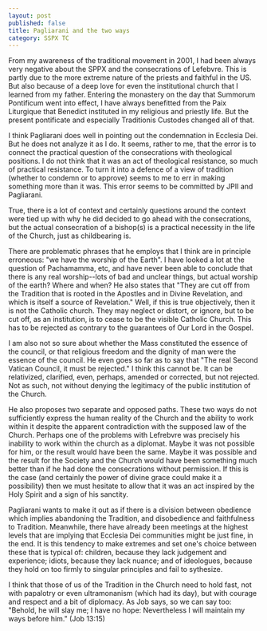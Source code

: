```yaml
---
layout: post
published: false
title: Pagliarani and the two ways
category: SSPX TC
---
```

From my awareness of the traditional movement in 2001, I had been always very negative about the SPPX and the consecrations of Lefebvre. This is partly due to the more extreme nature of the priests and faithful in the US. But also because of a deep love for even the institutional church that I learned from my father. Entering the monastery on the day that Summorum Pontificum went into effect, I have always benefitted from the Paix Liturgique that Benedict instituted in my religious and priestly life. But the present pontificate and especially Traditionis Custodes changed all of that.

I think Pagliarani does well in pointing out the condemnation in Ecclesia Dei. But he does not analyze it as I do. It seems, rather to me, that the error is to connect the practical question of the consecrations with theological positions. I do not think that it was an act of theological resistance, so much of practical resistance. To turn it into a defence of a view of tradition (whether to condemn or to approve) seems to me to err in making something more than it was. This error seems to be committed by JPII and Pagliarani.

True, there is a lot of context and certainly questions around the context were tied up with why he did decided to go ahead with the consecrations, but the actual consecration of a bishop(s) is a practical necessity in the life of the Church, just as childbearing is.

There are problematic phrases that he employs that I think are in principle erroneous: "we have the worship of the Earth". I have looked a lot at the question of Pachamamma, etc, and have never been able to conclude that there is any real worship--lots of bad and unclear things, but actual worship of the earth? Where and when? He also states that "They are cut off from the Tradition that is rooted in the Apostles and in Divine Revelation, and which is itself a source of Revelation." Well, if this is true objectively, then it is not the Catholic church. They may neglect or distort, or ignore, but to be cut off, as an institution, is to cease to be the visible Catholic Church. This has to be rejected as contrary to the guarantees of Our Lord in the Gospel.

I am also not so sure about whether the Mass constituted the essence of the council, or that religious freedom and the dignity of man were the essence of the council. He even goes so far as to say that "The real Second Vatican Council, it must be rejected." I think this cannot be. It can be relativized, clarified, even, perhaps, amended or corrected, but not rejected. Not as such, not without denying the legitimacy of the public institution of the Church.

He also proposes two separate and opposed paths. These two ways do not sufficiently express the human reality of the Church and the ability to work within it despite the apparent contradiction with the supposed law of the Church. Perhaps one of the problems with Lefrebvre was precisely his inability to work within the church as a diplomat. Maybe it was not possible for him, or the result would have been the same. Maybe it was possible and the result for the Society and the Church would have been something much better than if he had done the consecrations without permission. If this is the case (and certainly the power of divine grace could make it a possibility) then we must hesitate to allow that it was an act inspired by the Holy Spirit and a sign of his sanctity. 

Pagliarani wants to make it out as if there is a division between obedience which implies abandoning the Tradition, and disobedience and faithfulness to Tradition. Meanwhile, there have already been meetings at the highest levels that are implying that Ecclesia Dei communities might be just fine, in the end. It is this tendency to make extremes and set one's choice between these that is typical of: children, because they lack judgement and experience; idiots, because they lack nuance; and of ideologues, because they hold on too firmly to singular principles and fail to sythesize.

I think that those of us of the Tradition in the Church need to hold fast, not with papalotry or even ultramonanism (which had its day), but with courage and respect and a bit of diplomacy. As Job says, so we can say too: "Behold, he will slay me; I have no hope: Nevertheless I will maintain my ways before him." (Job 13:15)
